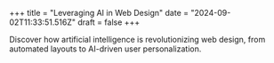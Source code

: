 +++
title = "Leveraging AI in Web Design"
date = "2024-09-02T11:33:51.516Z"
draft = false
+++

  Discover how artificial intelligence is revolutionizing web design, from automated layouts to AI-driven user personalization.
        
